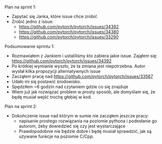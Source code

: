 Plan na sprint 1:
- Zapytać się Janka, które issue chce zrobić
- Zrobić jedno z issue:
    - https://github.com/pytorch/pytorch/issues/34392
    - https://github.com/pytorch/pytorch/issues/34380
    - https://github.com/pytorch/pytorch/issues/33290


Podsumowanie sprintu 1:
- Rozmawiałem z Jankiem i ustaliliśmy kto zabiera jakie issue. Zająłem się: https://github.com/pytorch/pytorch/issues/34392
- Po krótkiej wymianie wyszło, że ta zmiana jest niepotrzebna. Autor wysłał kilka propozycji alternatywnych issue
- Zacząłem pracę nad https://github.com/pytorch/pytorch/issues/33567
- Udało mi się postawić środowisko.
- Spędziłem ~6 godzin nad czytaniem gdzie co się znajduje
- Wiem już jak rozwiązać problem w prosty sposób, ale domyślam się, że będę musiał wejść trochę głebiej w kod.

Plan na sprint 2:
- Dokończenie issue nad którym w sumie nie zacząłem jeszcze pracy:
    - napisanie prostego rozwiązania na poziomie pythona i podesłanie go autorom, żeby dowiedzieć się czy jest wystarczające
    - Prawdopodobnie nie będzie dobre i będę musiał sprawdzić, jak są używane funkcje na  poziomie C/Cpp.

